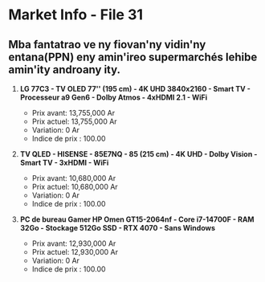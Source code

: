 # Market Info - File 31

## Mba fantatrao ve ny fiovan'ny vidin'ny entana(PPN) eny amin'ireo supermarchés lehibe amin'ity androany ity.

1. **LG 77C3 - TV OLED 77'' (195 cm) - 4K UHD 3840x2160 - Smart TV - Processeur a9 Gen6 - Dolby Atmos - 4xHDMI 2.1 - WiFi**
   - Prix avant: 13,755,000 Ar
   - Prix actuel: 13,755,000 Ar
   - Variation: 0 Ar
   - Indice de prix : 100.00

2. **TV QLED - HISENSE - 85E7NQ - 85 (215 cm) - 4K UHD - Dolby Vision - Smart TV - 3xHDMI - WiFi**
   - Prix avant: 10,680,000 Ar
   - Prix actuel: 10,680,000 Ar
   - Variation: 0 Ar
   - Indice de prix : 100.00

3. **PC de bureau Gamer HP Omen GT15-2064nf - Core i7-14700F - RAM 32Go - Stockage 512Go SSD - RTX 4070 - Sans Windows**
   - Prix avant: 12,930,000 Ar
   - Prix actuel: 12,930,000 Ar
   - Variation: 0 Ar
   - Indice de prix : 100.00

